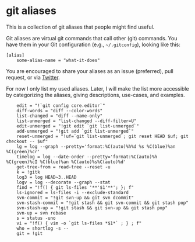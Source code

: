 # git aliases

This is a collection of git aliases that people might find useful.

Git aliases are virtual git commands that call other (git) commands.
You have them in your Git configuration (e.g., `~/.gitconfig`), looking like this:
```gitconfig
[alias]
	some-alias-name = "what-it-does"
```

You are encouraged to share your aliases as an issue (preferred), pull request, or via [Twitter](http://twitter.com/_sbeyer_).

For now I only list my used aliases.
Later, I will make the list more accessible by categorizing the aliases, giving descriptions, use-cases, and examples.

```gitconfig
	edit = "!`git config core.editor`"
	diff-words = "diff --color-words"
	list-changed = "diff --name-only"
	list-unmerged = "list-changed --diff-filter=U"
	edit-unmerged = "!git edit `git list-unmerged`"
	add-unmerged = "!git add `git list-unmerged`"
	reset-unmerged = "!uf=`git list-unmerged`; git reset HEAD $uf; git checkout -- $uf"
	lg = log --graph --pretty='format:%C(auto)%h%d %s %C(blue)%an %C(green)%cr'
	timelog = log --date-order --pretty='format:%C(auto)%h %C(green)%cI %C(blue)%an %C(auto)%s%C(auto)%d'
	get-tree-from = read-tree --reset -u
	k = !gitk
	log3 = log HEAD~3..HEAD
	logv = log --decorate --graph --stat
	find = "!f() { git ls-files '**'$1'**'; }; f"
	ls-ignored = ls-files -i --exclude-standard
	svn-commit = "!git svn-up && git svn dcommit"
	svn-stash-commit = "!git stash && git svn-commit && git stash pop"
	svn-stash-up = "!git stash && git svn-up && git stash pop"
	svn-up = svn rebase
	s = status -uno
	vi = "!f() { vim -o `git ls-files *$1*` ; } ; f"
	who = shortlog -s --
	git = !git
```
